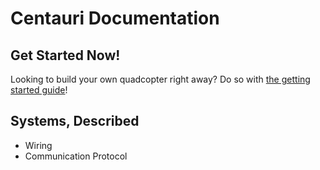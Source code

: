 # Centauri Documentation

## Get Started Now!
Looking to build your own quadcopter right away? Do so with [the getting started guide](./getting-started/)!




## Systems, Described
- Wiring
- Communication Protocol